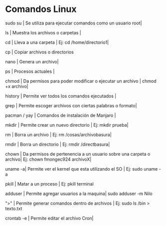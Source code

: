 # Comandos Linux

sudo su | Se utiliza para ejecutar comandos como un usuario root|

ls | Muestra los archivos o carpetas | 

cd | Lleva a una carpeta | Ej: cd /home/directorio1|

cp | Copiar archivos o directorios

nano | Genera un archivo|

ps | Procesos actuales |

chmod | Da permisos para poder modificar o ejecutar un archivo | chmod +x archivo|

history | Permite ver todos los comandos ejecutados | 

grep | Permite escoger archivos con ciertas palabras o formato|

pacman / yay | Comandos de instalación de Manjaro |

mkdir | Permite crear un nuevo directorio | Ej: mkdir prueba|

rm | Borra un archivo | Ej: rm /cosas/archivobasura|

rmdir | Borra un directorio | Ej: rmdir /directbasura|

chown | Da permisos de pertenencia a un usuario sobre una carpeta o archivo| Ej: chown fmongec924 archivoX|

uname -a| Permite ver el kernel que esta utilizando el SO | Ej: sudo uname -a

pkill | Matar a un proceso | Ej: pkill terminal

adduser | Permite agregar usuarios a la maquina|  sudo adduser -m Nilo

">" | Permite generar comandos dentro de archivos | Ej: sudo ls /bin > texto.txt

crontab -e | Permite editar el archivo Cron| 









